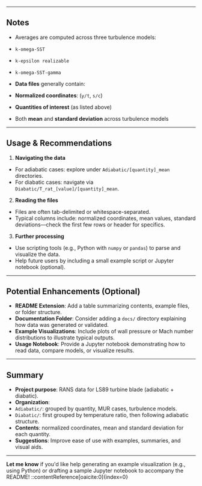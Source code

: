 
---

##  Notes

- Averages are computed across three turbulence models:
- `k-omega-SST`
- `k-epsilon realizable`
- `k-omega-SST-gamma`

- **Data files** generally contain:
- **Normalized coordinates**: (`y/t`, `s/c`)
- **Quantities of interest** (as listed above)
- Both **mean** and **standard deviation** across turbulence models

---

##  Usage & Recommendations

1. **Navigating the data**  
 - For adiabatic cases: explore under `Adiabatic/[quantity]_mean` directories.  
 - For diabatic cases: navigate via `Diabatic/T_rat_[value]/[quantity]_mean`.

2. **Reading the files**  
 - Files are often tab-delimited or whitespace-separated.  
 - Typical columns include: normalized coordinates, mean values, standard deviations—check the first few rows or header for specifics.

3. **Further processing**  
 - Use scripting tools (e.g., Python with `numpy` or `pandas`) to parse and visualize the data.  
 - Help future users by including a small example script or Jupyter notebook (optional).

---

##  Potential Enhancements (Optional)

- **README Extension**: Add a table summarizing contents, example files, or folder structure.
- **Documentation Folder**: Consider adding a `docs/` directory explaining how data was generated or validated.
- **Example Visualizations**: Include plots of wall pressure or Mach number distributions to illustrate typical outputs.
- **Usage Notebook**: Provide a Jupyter notebook demonstrating how to read data, compare models, or visualize results.

---

##  Summary

- **Project purpose**: RANS data for LS89 turbine blade (adiabatic + diabatic).
- **Organization**:
- `Adiabatic/`: grouped by quantity, MUR cases, turbulence models.
- `Diabatic/`: first grouped by temperature ratio, then following adiabatic structure.
- **Contents**: normalized coordinates, mean and standard deviation for each quantity.
- **Suggestions**: Improve ease of use with examples, summaries, and visual aids.

---

**Let me know** if you'd like help generating an example visualization (e.g., using Python) or drafting a sample Jupyter notebook to accompany the README!
::contentReference[oaicite:0]{index=0}

